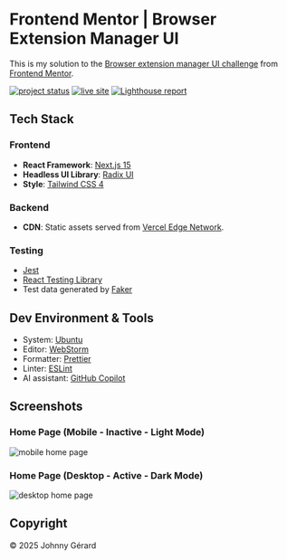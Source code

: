 # Frontend Mentor | Browser Extension Manager UI

This is my solution to
the [Browser extension manager UI challenge](https://www.frontendmentor.io/challenges/browser-extension-manager-ui-yNZnOfsMAp)
from [Frontend Mentor](https://www.frontendmentor.io/).

[![project status](https://img.shields.io/badge/status-solution_published-success?style=for-the-badge)](https://www.frontendmentor.io/solutions/made-with-radix-ui-JUramX3HVZ)
[![live site](https://img.shields.io/badge/live_site-blue?style=for-the-badge)](https://fem-browser-extension-manager-ui-jgerard.vercel.app)
[![Lighthouse report](https://img.shields.io/badge/lighthouse-F44B21?style=for-the-badge&logo=lighthouse&logoColor=fff)](https://googlechrome.github.io/lighthouse/viewer/?gist=4841f3e1ab6022f7ea60a015c01a27f9)

## Tech Stack

### Frontend

- **React Framework**: [Next.js 15](https://nextjs.org/)
- **Headless UI Library**: [Radix UI](https://www.radix-ui.com/)
- **Style**: [Tailwind CSS 4](https://tailwindcss.com/)

### Backend

- **CDN**: Static assets served from [Vercel Edge Network](https://vercel.com/docs/edge-network/overview).

### Testing

- [Jest](https://jestjs.io/)
- [React Testing Library](https://testing-library.com/docs/react-testing-library/intro/)
- Test data generated by [Faker](https://fakerjs.dev/)

## Dev Environment & Tools

- System: [Ubuntu](https://ubuntu.com/desktop)
- Editor: [WebStorm](https://www.jetbrains.com/webstorm/)
- Formatter: [Prettier](https://prettier.io/)
- Linter: [ESLint](https://eslint.org/)
- AI assistant: [GitHub Copilot](https://github.com/features/copilot)

## Screenshots

### Home Page (Mobile - Inactive - Light Mode)

![mobile home page](doc/screenshot/mobile.avif)

### Home Page (Desktop - Active - Dark Mode)

![desktop home page](doc/screenshot/desktop.avif)

## Copyright

© 2025 Johnny Gérard
